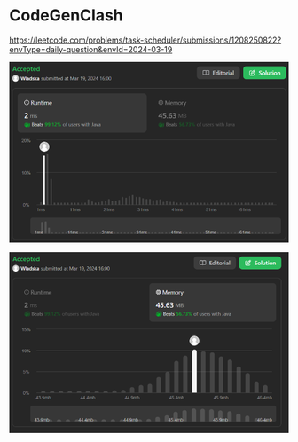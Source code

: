 # CodeGenClash

https://leetcode.com/problems/task-scheduler/submissions/1208250822?envType=daily-question&envId=2024-03-19

![runtime](./images/leetcodesummary/runtime.png)

![memory](./images/leetcodesummary/memory.png)